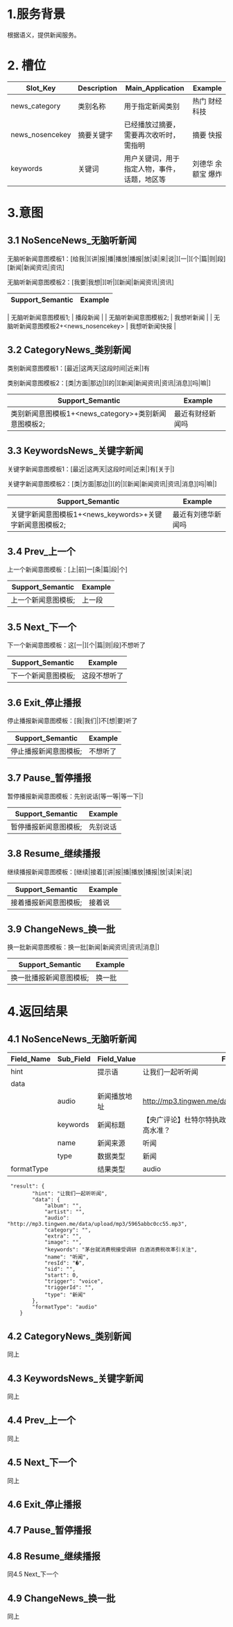 

# 1.服务背景

根据语义，提供新闻服务。

# 2. 槽位

| Slot\_Key | Description | Main\_Application | Example |
| --- | --- | --- | --- |
| news\_category | 类别名称 | 用于指定新闻类别 | 热门 财经 科技 |
| news\_nosencekey | 摘要关键字 | 已经播放过摘要，需要再次收听时，需指明 | 摘要 快报 |
| keywords | 关键词 | 用户关键词，用于指定人物，事件，话题，地区等 | 刘德华 余额宝 爆炸 |

# 3.意图

## 3.1 NoSenceNews\_无脑听新闻

无脑听新闻意图模板1：\[给我\|\]\[讲\|报\|播\|播放\|播报\|放\|读\|来\|说\|\]\[一\|\]\[个\|篇\|则\|段\]\[新闻\|新闻资讯\|资讯\]

无脑听新闻意图模板2：\[我要\|我想\|\]\[听\|\]\[新闻\|新闻资讯\|资讯\]

| **Support\_Semantic** | **Example** |
| --- | --- |

| 无脑听新闻意图模板1; | 播段新闻 |
| 无脑听新闻意图模板2; | 我想听新闻 |
| 无脑听新闻意图模板2+&lt;news\_nosencekey&gt; | 我想听新闻快报 |

## 3.2 CategoryNews\_类别新闻

类别新闻意图模板1：\[最近\|这两天\|这段时间\|近来\|\]有

类别新闻意图模板2：\[类\|方面\|那边\|\]\[的\|\]\[新闻\|新闻资讯\|资讯\|消息\]\[吗\|嘛\|\]

| **Support\_Semantic** | **Example** |
| --- | --- |
| 类别新闻意图模板1+&lt;news\_category&gt;+类别新闻意图模板2; | 最近有财经新闻吗 |

## 3.3 KeywordsNews\_关键字新闻

关键字新闻意图模板1：\[最近\|这两天\|这段时间\|近来\|\]有\[关于\|\]

关键字新闻意图模板2：\[类\|方面\|那边\|\]\[的\|\]\[新闻\|新闻资讯\|资讯\|消息\]\[吗\|嘛\|\]

| **Support\_Semantic** | **Example** |
| --- | --- |
| 关键字新闻意图模板1+&lt;news\_keywords&gt;+关键字新闻意图模板2; | 最近有刘德华新闻吗 |

## 3.4 Prev\_上一个

上一个新闻意图模板：\[上\|前\]一\[条\|篇\|段\|个\]

| **Support\_Semantic** | **Example** |
| --- | --- |
| 上一个新闻意图模板; | 上一段 |

## 3.5 Next\_下一个

下一个新闻意图模板：这\[一\|\]\[个\|篇\|则\|段\]不想听了

| **Support\_Semantic** | **Example** |
| --- | --- |
| 下一个新闻意图模板; | 这段不想听了 |

## 3.6 Exit\_停止播报

停止播报新闻意图模板：\[我\|我们\|\]不\[想\|要\]听了

| **Support\_Semantic** | **Example** |
| --- | --- |
| 停止播报新闻意图模板; | 不想听了 |

## 3.7 Pause\_暂停播报

暂停播报新闻意图模板：先别说话\[等一等\|等一下\|\]

| **Support\_Semantic** | **Example** |
| --- | --- |
| 暂停播报新闻意图模板; | 先别说话 |

## 3.8 Resume\_继续播报

继续播报新闻意图模板：\[继续\|接着\]\[讲\|报\|播\|播放\|播报\|放\|读\|来\|说\]

| **Support\_Semantic** | **Example** |
| --- | --- |
| 接着播报新闻意图模板; | 接着说 |

## 3.9 ChangeNews\_换一批

换一批新闻意图模板：换一批\[新闻\|新闻资讯\|资讯\|消息\|\]

| **Support\_Semantic** | **Example** |
| --- | --- |
| 换一批播报新闻意图模板; | 换一批 |

# 4.返回结果

## 4.1 NoSenceNews\_无脑听新闻

| **Field\_Name** | **Sub\_Field** | **Field\_Value** | **Field\_Example** |
| --- | --- | --- | --- |
| hint |  | 提示语 | 让我们一起听听闻 |
| data |  |  |  |
|  | audio | 新闻播放地址 | http://mp3.tingwen.me/data/upload/mp3/595afd546bc0a.mp3 |
|  | keywords | 新闻标题 | 【央广评论】杜特尔特执政一年争议不小，但民众支持率依然保持高水准？ |
|  | name | 新闻来源 | 听闻 |
|  | type | 数据类型 | 新闻 |
| formatType |  | 结果类型 | audio |

```
 "result": {
        "hint": "让我们一起听听闻",
        "data": {
            "album": "",
            "artist": "",
            "audio": "http://mp3.tingwen.me/data/upload/mp3/5965abbc0cc55.mp3",
            "category": "",
            "extra": "",
            "image": "",
            "keywords": "茅台就消费税接受调研 白酒消费税改革引关注",
            "name": "听闻",
            "resId": "�",
            "sid": "",
            "start": 0,
            "trigger": "voice",
            "triggerId": "",
            "type": "新闻"
        },
        "formatType": "audio"
    }
```

## 4.2 CategoryNews\_类别新闻
同上

## 4.3 KeywordsNews\_关键字新闻
同上

## 4.4 Prev\_上一个
同上

## 4.5 Next\_下一个
同上

## 4.6 Exit\_停止播报

## 4.7 Pause\_暂停播报

## 4.8 Resume\_继续播报
同4.5 Next\_下一个

## 4.9 ChangeNews\_换一批
同上
